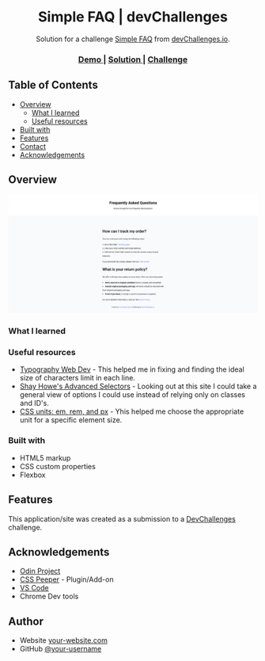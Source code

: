 <!-- Please update value in the {}  -->

<h1 align="center">Simple FAQ | devChallenges</h1>

<div align="center">
   Solution for a challenge <a href="https://devchallenges.io/challenge/simple-faq-challenge" target="_blank">Simple FAQ</a> from <a href="http://devchallenges.io" target="_blank">devChallenges.io</a>.
</div>

<div align="center">
  <h3>
    <a href="{https://your-demo-link.your-domain}">
      Demo
    </a>
    <span> | </span>
    <a href="{https://your-url-to-the-solution}">
      Solution
    </a>
    <span> | </span>
    <a href="https://devchallenges.io/challenge/simple-faq-challenge">
      Challenge
    </a>
  </h3>
</div>

<!-- TABLE OF CONTENTS -->

## Table of Contents

- [Overview](#overview)
  - [What I learned](#what-i-learned)
  - [Useful resources](#useful-resources)
- [Built with](#built-with)
- [Features](#features)
- [Contact](#contact)
- [Acknowledgements](#acknowledgements)

<!-- OVERVIEW -->

## Overview

![screenshot](./design/site.png)

<!--
Introduce your projects by taking a screenshot or a gif. Try to tell visitors a story about your project by answering:

- What have you learned/improved?
- Your wisdom? :)
-->

### What I learned

<!-- Use this section to recap over some of your major learnings while working through this project. Writing these out and providing code samples of areas you want to highlight is a great way to reinforce your own knowledge. -->

### Useful resources

<!--
- [Example resource 1](https://www.example.com) - This helped me for XYZ reason. I really liked this pattern and will use it going forward.
- [Example resource 2](https://www.example.com) - This is an amazing article which helped me finally understand XYZ. I'd recommend it to anyone still learning this concept.
-->

- [Typography Web Dev](https://web.dev/learn/design/typography?hl=pt-br) - This helped me in fixing and finding the ideal size of characters limit in each line.
- [Shay Howe's Advanced Selectors](https://learn.shayhowe.com/advanced-html-css/complex-selectors/) - Looking out at this site I could take a general view of options I could use instead of relying only on classes and ID's.
- [CSS units: em, rem, and px](https://codyloyd.com/2021/css-units/) - Yhis helped me choose the appropriate unit for a specific element size.
### Built with

<!-- This section should list any major frameworks that you built your project using. Here are a few examples.-->

- HTML5 markup
- CSS custom properties
- Flexbox

## Features

<!-- List the features of your application or follow the template. Don't share the figma file here :) -->

This application/site was created as a submission to a [DevChallenges](https://devchallenges.io/challenges-dashboard) challenge.

## Acknowledgements

<!-- This section should list any articles or add-ons/plugins that helps you to complete the project. This is optional but it will help you in the future. For exmpale -->
- [Odin Project](https://www.theodinproject.com/dashboard)
- [CSS Peeper](https://chromewebstore.google.com/detail/css-peeper/mbnbehikldjhnfehhnaidhjhoofhpehk) - Plugin/Add-on
- [VS Code](https://code.visualstudio.com/)
- Chrome Dev tools

## Author

- Website [your-website.com](https://{your-web-site-link})
- GitHub [@your-username](https://{github.com/your-usermame})
